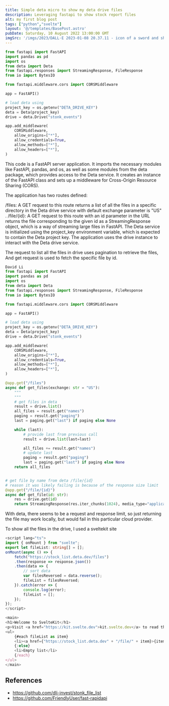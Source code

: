```yaml
---
title: Simple deta micro to show my deta drive files
description: Leveraging fastapi to show stock report files
alt: my first blog post
tags: ["python","svelte"]
layout: '@/templates/BasePost.astro'
pubDate: Saturday, 10 August 2022 13:00:00 GMT
imgSrc: '/imgs/2023/DALL·E 2023-01-08 20.37.11 - icon of a sword and shield.png'
---
```



```python
from fastapi import FastAPI
import pandas as pd
import os
from deta import Deta
from fastapi.responses import StreamingResponse, FileResponse
from io import BytesIO

from fastapi.middleware.cors import CORSMiddleware

app = FastAPI()

# load deta using 
project_key = os.getenv("DETA_DRIVE_KEY")
deta = Deta(project_key)
drive = deta.Drive("stonk_events")

app.add_middleware(
    CORSMiddleware,
    allow_origins=["*"],
    allow_credentials=True,
    allow_methods=["*"],
    allow_headers=["*"],
)
```
This code is a FastAPI server application. It imports the necessary modules like FastAPI, pandas, and os, as well as some modules from the deta package, which provides access to the Deta service. It creates an instance of the FastAPI class and sets up a middleware for Cross-Origin Resource Sharing (CORS).

The application has two routes defined:

/files: A GET request to this route returns a list of all the files in a specific directory in the Deta drive service with default exchange parameter is "US" .
/file/{id}: A GET request to this route with an id parameter in the URL returns the file corresponding to the given id as a StreamingResponse object, which is a way of streaming large files in FastAPI.
The Deta service is initialized using the project_key environment variable, which is expected to contain the Deta project key. The application uses the drive instance to interact with the Deta drive service.

The request to list all the files in drive uses pagination to retrieve the files, And get request is used to fetch the specific file by id.


```python
David Li
from fastapi import FastAPI
import pandas as pd
import os
from deta import Deta
from fastapi.responses import StreamingResponse, FileResponse
from io import BytesIO

from fastapi.middleware.cors import CORSMiddleware

app = FastAPI()

# load deta using 
project_key = os.getenv("DETA_DRIVE_KEY")
deta = Deta(project_key)
drive = deta.Drive("stonk_events")

app.add_middleware(
    CORSMiddleware,
    allow_origins=["*"],
    allow_credentials=True,
    allow_methods=["*"],
    allow_headers=["*"],
)

@app.get("/files")
async def get_files(exchange: str = "US"):
    """
    """
    # get files in deta
    result = drive.list()
    all_files = result.get("names")
    paging = result.get("paging")
    last = paging.get("last") if paging else None

    while (last):
        # provide last from previous call
        result = drive.list(last=last)

        all_files += result.get("names")
        # update last
        paging = result.get("paging")
        last = paging.get("last") if paging else None
    return all_files


# get file by name from deta /file/{id}
# reason it was likely failing is because of the response size limit
@app.get("/file/{id}")
async def get_file(id: str):
    res = drive.get(id)
    return StreamingResponse(res.iter_chunks(1024), media_type="application/pdf")
```

With deta, there seems to be a request and response limit, so just returning the file may work locally, but would fail in this particular cloud provider.


To show all the files in the drive, I used a sveltekit site

```ts
<script lang="ts">
import { onMount } from "svelte";
export let fileList: string[] = [];
onMount(async () => {
    fetch("https://stock_list.deta.dev/files")
    .then(response => response.json())
    .then(data => {
        // sort data
        var filesReversed = data.reverse();
        fileList = filesReversed;
    }).catch(error => {
        console.log(error);
        fileList = [];
    });
});
</script>

<main>
<h1>Welcome to SvelteKit</h1>
<p>Visit <a href="https://kit.svelte.dev">kit.svelte.dev</a> to read the documentation</p>
<ul>
    {#each fileList as item}
    <li><a href={"https://stock_list.deta.dev" + "/file/" + item}>{item}</a></li>
    {:else}
    <li>Empty list</li>
    {/each}
</ul>
</main>
```

## References
* https://github.com/dli-invest/stonk_file_list
* https://github.com/FriendlyUser/fast-rapidapi
